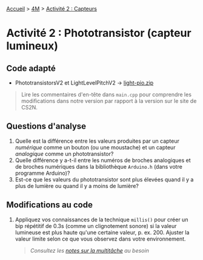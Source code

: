 [Accueil](./index.md) > [4M](./acceuil4M.md#projet-7--mouvement-avec-mission) > [Activité 2 : Capteurs](./p7-4m_act2.md)

# Activité 2 : Phototransistor (capteur lumineux)

## Code adapté

- PhototransistorsV2 et LightLevelPitchV2 -> [light-pio.zip](./assets/code/platformio/light-pio.zip)

> Lire les commentaires d'en-tête dans `main.cpp` pour comprendre les modifications dans notre version par rapport à la version sur le site de CS2N.

## Questions d'analyse

1. Quelle est la différence entre les valeurs produites par un capteur _numérique_ comme un bouton (ou une moustache) et un capteur _analogique_ comme un phototransistor?
2. Quelle différence y a-t-il entre les numéros de broches analogiques et de broches numériques dans la bibliothèque `Arduino.h` (dans votre programme Arduino)?
3. Est-ce que les valeurs du phototransistor sont plus élevées quand il y a plus de lumière ou quand il y a moins de lumière?

## Modifications au code

1. Appliquez vos connaissances de la technique `millis()` pour créer un bip répétitif de 0.3s (comme un clignotement sonore) si la valeur lumineuse est plus haute qu'une certaine valeur, p. ex. 200. Ajuster la valeur limite selon ce que vous observez dans votre environnement.
   > _Consultez les [notes sur la multitâche](./p7-4m_notes-multi.md) au besoin_
